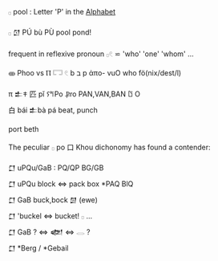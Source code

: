 𓊪 pool : Letter 'P' in the [Alphabet](Alphabet)  

𓊪 𒇥 PÚ bù PÙ pool pond!  

frequent in reflexive pronoun 𓊪𓏲 ⋍ 'who' 'one' 'whom' …  

𐦈 Phoo vs Ⲡ 𓉐 𓏲 b ב p ἀπο- vuO who fö(nix/dest/l)  

π 𒉺𐠞 匹 pǐ 𐠡𐀡Po Ⳁro PAN,VAN,BAN 𐀃 O  
白 bái 𒉺bà pá beat, punch  

port beth  

The peculiar 𓊪 po 口 Khou dichonomy has found a contender:  

𒆸 uPQu/GaB : PQ/QP BG/GB  
𒆸 uPQu block ⇔ pack box *PAQ BlQ  
𒆸 GaB buck,bock 𒇇 (ewe)  
𒆸 'buckel ⇔ bucket! 𓊪 …  
𒆸 GaB ? ⇔ 𒅥 ⇔ 𓂋 ?  
𒆸 *Berg / *Gebail  